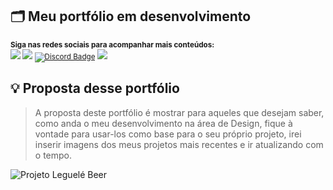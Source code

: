 ## 🗂️ Meu portfólio em desenvolvimento

<sub> <strong>Siga nas redes sociais para acompanhar mais conteúdos: </strong> <br>
[<img src = "https://img.shields.io/badge/GitHub-100000?style=for-the-badge&logo=github&logoColor=white">](https://github.com/JoaoPedroCorreiaC)
[<img src="https://img.shields.io/badge/linkedin-%230077B5.svg?&style=for-the-badge&logo=linkedin&logoColor=white" />](https://www.linkedin.com/in/jpcorreia0701/)
[![Discord Badge](https://img.shields.io/badge/Discord-5865F2?style=for-the-badge&logo=discord&logoColor=white)](https://discord.gg/NbMQUPjHz7)
[<img src = "https://img.shields.io/badge/instagram-%23E4405F.svg?&style=for-the-badge&logo=instagram&logoColor=white">](https://www.instagram.com/jotape.correia/)
</sub>

## 💡 Proposta desse portfólio

> A proposta deste portfólio é mostrar para aqueles que desejam saber, como anda o meu desenvolvimento na área de Design, fique à vontade para usar-los como base para o seu próprio projeto, irei inserir imagens dos meus projetos mais recentes e ir atualizando com o tempo.

<img rsc="C:\Users\jpmam\OneDrive\Desktop\Programação\GitHub\Repositorio-Design\fotos\Projeto Leguelé.png" alt="Projeto Leguelé Beer">
